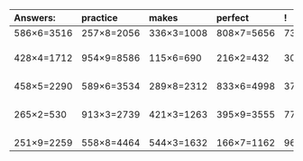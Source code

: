 | Answers: | practice | makes | perfect | ! |
| :--- | :--- | :--- | :--- | :--- |
| 586×6=3516 | 257×8=2056 | 336×3=1008 | 808×7=5656 | 736×9=6624 | 
|   |   |   |   |   | 
|   |   |   |   |   | 
|   |   |   |   |   | 
| 428×4=1712 | 954×9=8586 | 115×6=690 | 216×2=432 | 302×7=2114 | 
|   |   |   |   |   | 
|   |   |   |   |   | 
|   |   |   |   |   | 
|   |   |   |   |   | 
| 458×5=2290 | 589×6=3534 | 289×8=2312 | 833×6=4998 | 374×9=3366 | 
|   |   |   |   |   | 
|   |   |   |   |   | 
|   |   |   |   |   | 
|   |   |   |   |   | 
| 265×2=530 | 913×3=2739 | 421×3=1263 | 395×9=3555 | 771×5=3855 | 
|   |   |   |   |   | 
|   |   |   |   |   | 
|   |   |   |   |   | 
|   |   |   |   |   | 
| 251×9=2259 | 558×8=4464 | 544×3=1632 | 166×7=1162 | 964×4=3856 | 
